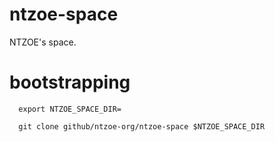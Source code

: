# ntzoe-space

NTZOE's space.

# bootstrapping

```
  export NTZOE_SPACE_DIR=
```

``` shell
  git clone github/ntzoe-org/ntzoe-space $NTZOE_SPACE_DIR
```
